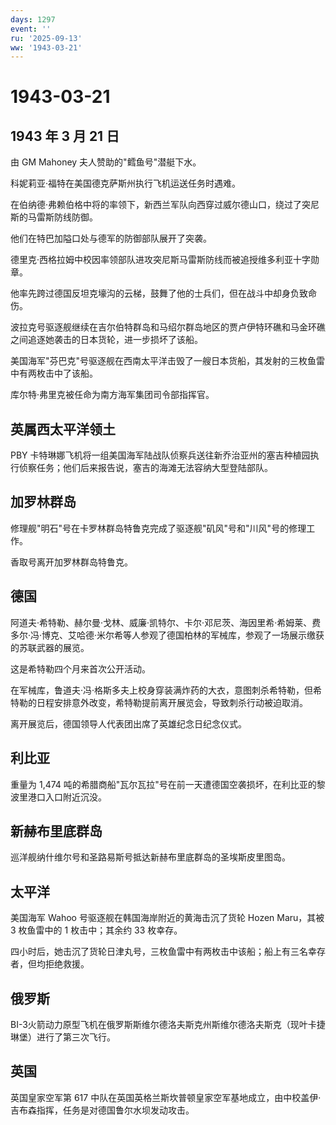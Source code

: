 ```yaml
---
days: 1297
event: ''
ru: '2025-09-13'
ww: '1943-03-21'
---
```


# 1943-03-21

## 1943 年 3 月 21 日

由 GM Mahoney 夫人赞助的"鳕鱼号"潜艇下水。

科妮莉亚·福特在美国德克萨斯州执行飞机运送任务时遇难。

在伯纳德·弗赖伯格中将的率领下，新西兰军队向西穿过威尔德山口，绕过了突尼斯的马雷斯防线防御。

他们在特巴加隘口处与德军的防御部队展开了突袭。

德里克·西格拉姆中校因率领部队进攻突尼斯马雷斯防线而被追授维多利亚十字勋章。

他率先跨过德国反坦克壕沟的云梯，鼓舞了他的士兵们，但在战斗中却身负致命伤。

波拉克号驱逐舰继续在吉尔伯特群岛和马绍尔群岛地区的贾卢伊特环礁和马金环礁之间追逐她袭击的日本货轮，进一步损坏了该船。

美国海军"芬巴克"号驱逐舰在西南太平洋击毁了一艘日本货船，其发射的三枚鱼雷中有两枚击中了该船。

库尔特·弗里克被任命为南方海军集团司令部指挥官。

## 英属西太平洋领土

PBY
卡特琳娜飞机将一组美国海军陆战队侦察兵送往新乔治亚州的塞吉种植园执行侦察任务；他们后来报告说，塞吉的海滩无法容纳大型登陆部队。

## 加罗林群岛

修理舰"明石"号在卡罗林群岛特鲁克完成了驱逐舰"矶风"号和"川风"号的修理工作。

香取号离开加罗林群岛特鲁克。

## 德国

阿道夫·希特勒、赫尔曼·戈林、威廉·凯特尔、卡尔·邓尼茨、海因里希·希姆莱、费多尔·冯·博克、艾哈德·米尔希等人参观了德国柏林的军械库，参观了一场展示缴获的苏联武器的展览。

这是希特勒四个月来首次公开活动。

在军械库，鲁道夫·冯·格斯多夫上校身穿装满炸药的大衣，意图刺杀希特勒，但希特勒的日程安排意外改变，希特勒提前离开展览会，导致刺杀行动被迫取消。

离开展览后，德国领导人代表团出席了英雄纪念日纪念仪式。

## 利比亚

重量为 1,474
吨的希腊商船"瓦尔瓦拉"号在前一天遭德国空袭损坏，在利比亚的黎波里港口入口附近沉没。

## 新赫布里底群岛

巡洋舰纳什维尔号和圣路易斯号抵达新赫布里底群岛的圣埃斯皮里图岛。

## 太平洋

美国海军 Wahoo 号驱逐舰在韩国海岸附近的黄海击沉了货轮 Hozen Maru，其被 3
枚鱼雷中的 1 枚击中；其余约 33 枚幸存。

四小时后，她击沉了货轮日津丸号，三枚鱼雷中有两枚击中该船；船上有三名幸存者，但均拒绝救援。

## 俄罗斯

BI-3火箭动力原型飞机在俄罗斯斯维尔德洛夫斯克州斯维尔德洛夫斯克（现叶卡捷琳堡）进行了第三次飞行。

## 英国

英国皇家空军第 617
中队在英国英格兰斯坎普顿皇家空军基地成立，由中校盖伊·吉布森指挥，任务是对德国鲁尔水坝发动攻击。